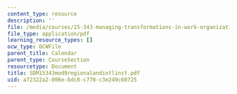 ```yaml
---
content_type: resource
description: ''
file: /media/courses/15-343-managing-transformations-in-work-organizations-and-society-spring-2002/a72322a2006ebdc8c770c3e249c60725_SDM15343mod9regionalandintlinst.pdf
file_type: application/pdf
learning_resource_types: []
ocw_type: OCWFile
parent_title: Calendar
parent_type: CourseSection
resourcetype: Document
title: SDM15343mod9regionalandintlinst.pdf
uid: a72322a2-006e-bdc8-c770-c3e249c60725
---
```

